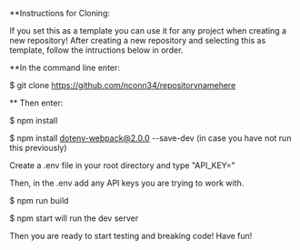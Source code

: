 **Instructions for Cloning:

If you set this as a template you can use it for any project when creating a new repository! After creating a new repository and selecting this as template, follow the intructions below in order.

**In the command line enter:

$ git clone https://github.com/nconn34/repositorynamehere

** Then enter:


$ npm install

$ npm install dotenv-webpack@2.0.0 --save-dev (in case you have not run this previously)

Create a .env file in your root directory and type "API_KEY="

Then, in the .env add any API keys you are trying to work with.



$ npm run build




$ npm start will run the dev server


Then you are ready to start testing and breaking code! Have fun!
